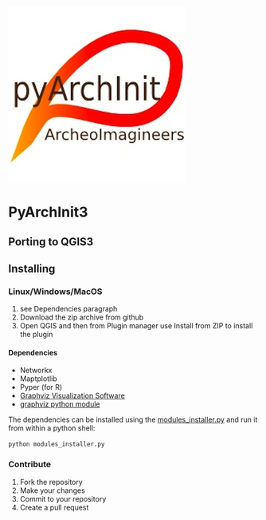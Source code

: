 ![](/modules/utility/DBFiles/logo.jpg)

# PyArchInit3

## Porting to QGIS3

## Installing

### Linux/Windows/MacOS
1. see Dependencies paragraph
2. Download the zip archive from github
3. Open QGIS and then from Plugin manager use Install from ZIP to install the plugin

#### Dependencies
* Networkx
* Maptplotlib
* Pyper (for R)
* [Graphviz Visualization Software](https://www.graphviz.org/)
* [graphviz python module](https://github.com/xflr6/graphviz)

The dependencies can be installed using the [modules_installer.py](/scripts/modules_installer.py)
and run it from within a python shell:

```python modules_installer.py```

### Contribute
1. Fork the repository
2. Make your changes
3. Commit to your repository
4. Create a pull request

